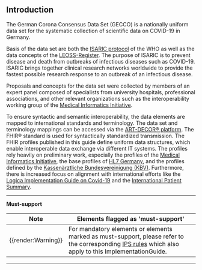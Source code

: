 ## Introduction

The German Corona Consensus Data Set (GECCO) is a nationally uniform data set for the systematic collection of scientific data on COVID-19 in Germany.

Basis of the data set are both the [ISARIC protocol](https://isaric.tghn.org/clinical-characterisation-protocol-ccp/) of the WHO as well as the data concepts of the [LEOSS-Register](https://leoss.net/). The purpose of ISARIC is to prevent disease and death from outbreaks of infectious diseases such as COVID-19. ISARIC brings together clinical research networks worldwide to provide the fastest possible research response to an outbreak of an infectious disease.

Proposals and concepts for the data set were collected by members of an expert panel composed of specialists from university hospitals, professional associations, and other relevant organizations such as the interoperability working group of the [Medical Informatics Initiative](https://www.medizininformatik-initiative.de/en/start).

To ensure syntactic and semantic interoperability, the data elements are mapped to international standards and terminology. The data set and terminology mappings can be accessed via the [ART-DECOR® platform](https://art-decor.org/art-decor/decor-datasets--covid19f-). The FHIR® standard is used for syntactically standardized transmission. The FHIR profiles published in this guide define uniform data structures, which enable interoperable data exchange via different IT systems. The profiles rely heavily on preliminary work, especially the profiles of the [Medical Informatics Initiative](https://simplifier.net/organization/koordinationsstellemii), the base profiles of [HL7 Germany](https://simplifier.net/basisprofil-de-r4), and the profiles defined by the [Kassenärztliche Bundesvereinigung (KBV)](https://simplifier.net/organization/kassenrztlichebundesvereinigungkbv/~home). Furthermore, there is increased focus on alignment with international efforts like the [Logica Implementation Guide on Covid-19](https://covid-19-ig.logicahealth.org/index.html) and the [International Patient Summary](https://build.fhir.org/ig/HL7/fhir-ips/index.html).

---

**Must-support**

| Note | Elements flagged as 'must-support' |
|---------|---------------------|
| {{render:Warning}} | For mandatory elements or elements marked as must-support, please refer to the corresponding [IPS rules](https://build.fhir.org/ig/HL7/fhir-ips/design.html#must-support) which also apply to this ImplementationGuide. |

---